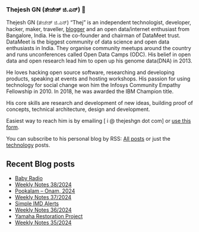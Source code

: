### Thejesh GN (ತೇಜೇಶ್ ಜಿ.ಎನ್) 👋

Thejesh GN (ತೇಜೇಶ್ ಜಿ.ಎನ್) “Thej” is an independent technologist, developer, hacker, maker, traveller, [blogger](https://thejeshgn.com/) and an open data/internet enthusiast from Bangalore, India. He is the co-founder and chairman of DataMeet trust. DataMeet is the biggest community of data science and open data enthusiasts in India. They organise community meetups around the country and runs unconferences called Open Data Camps (ODC). His belief in open data and open research lead him to open up his genome data(DNA) in 2013.

He loves hacking open source software, researching and developing products, speaking at events and hosting workshops. His passion for using technology for social change won him the Infosys Community Empathy Fellowship in 2010. In 2018, he was awarded the IBM Champion title.

His core skills are research and development of new ideas, building proof of concepts, technical architecture, design and development.

Easiest way to reach him is by emailing [ i @ thejeshgn dot com] or [use this form](https://thejeshgn.com/contact/).

You can subscribe to his personal blog by RSS: [All posts](https://feeds.thejeshgn.com/thejeshgn) or just the [technology](https://feeds.thejeshgn.com/technology) posts.

## Recent Blog posts
<!-- BLOG-POST-LIST:START -->
- [Baby Radio](https://thejeshgn.com/2024/09/26/baby-radio/)
- [Weekly Notes 38/2024](https://thejeshgn.com/2024/09/20/weekly-notes-38-2024/)
- [Pookalam – Onam, 2024](https://thejeshgn.com/2024/09/15/pookalam-onam-2024/)
- [Weekly Notes 37/2024](https://thejeshgn.com/2024/09/14/weekly-notes-37-2024/)
- [Simple IMD Alerts](https://thejeshgn.com/2024/09/11/simple-imd-alerts/)
- [Weekly Notes 36/2024](https://thejeshgn.com/2024/09/06/weekly-notes-36-2024/)
- [Yamaha Restoration Project](https://thejeshgn.com/2024/08/31/yamaha-restoration-project/)
- [Weekly Notes 35/2024](https://thejeshgn.com/2024/08/30/weekly-notes-35-2024/)
<!-- BLOG-POST-LIST:END -->
